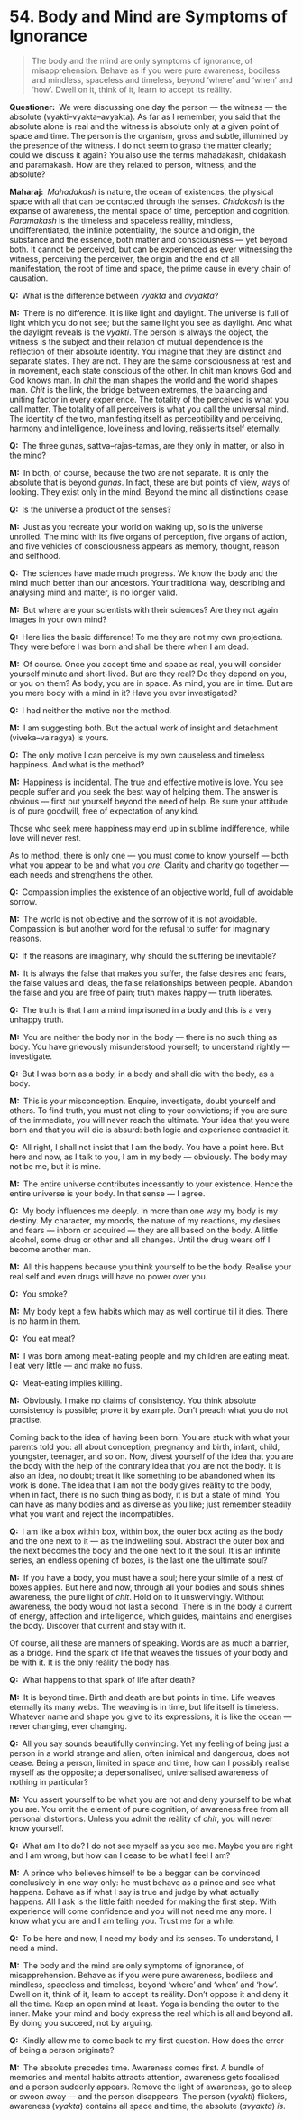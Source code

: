 # 54. Body and Mind are Symptoms of Ignorance

>The body and the mind are only symptoms of ignorance, of misapprehension. Behave as if you were pure awareness, bodiless and mindless, spaceless and timeless, beyond ‘where’ and ‘when’ and ‘how’. Dwell on it, think of it, learn to accept its reälity.

**Questioner:**&ensp;We were discussing one day the person — the witness — the absolute (<span data-tippy-content="Person, the outer self.">vyakti</span>–<span data-tippy-content="Manifest matter, the evolved nature. Opposite is <em>avyakta</em>.">vyakta</span>–<span data-tippy-content="Unmanifest. Opposite is <em>vyakta</em>.">avyakta</span>). As far as I remember, you said that the absolute alone is real and the witness is absolute only at a given point of space and time. The person is the organism, gross and subtle, illumined by the presence of the witness. I do not seem to grasp the matter clearly; could we discuss it again? You also use the terms <span data-tippy-content="The great expanse of existence, the universe of matter and energy.">mahadakash</span>, <span data-tippy-content="[<em>chit</em>, to perceive + <em>akash</em>, expanse, sky] Brahman in its aspect of limitless knowledge, the expanse of awareness. Variously used for consciousness, individual as well as universal.">chidakash</span> and <span data-tippy-content="The great expanse, the timeless and spaceless reälity; the Absolute being.">paramakash</span>. How are they related to person, witness, and the absolute?

**Maharaj:**&ensp;*Mahadakash* is nature, the ocean of existences, the physical space with all that can be contacted through the senses. *Chidakash* is the expanse of awareness, the mental space of time, perception and cognition. *Paramakash* is the timeless and spaceless reälity, mindless, undifferentiated, the infinite potentiality, the source and origin, the substance and the essence, both matter and consciousness — yet beyond both. It cannot be perceived, but can be experienced as ever witnessing the witness, perceiving the perceiver, the origin and the end of all manifestation, the root of time and space, the prime cause in every chain of causation.

**Q:**&ensp;What is the difference between *vyakta* and *avyakta*?

**M:**&ensp;There is no difference. It is like light and daylight. The universe is full of light which you do not see; but the same light you see as daylight. And what the daylight reveals is the *vyakti*. The person is always the object, the witness is the subject and their relation of mutual dependence is the reflection of their absolute identity. You imagine that they are distinct and separate states. They are not. They are the same consciousness at rest and in movement, each state conscious of the other. In <span data-tippy-content="Universal consciousness.">chit</span> man knows God and God knows man. In *chit* the man shapes the world and the world shapes man. *Chit* is the link, the bridge between extremes, the balancing and uniting factor in every experience. The totality of the perceived is what you call matter. The totality of all perceivers is what you call the universal mind. The identity of the two, manifesting itself as perceptibility and perceiving, harmony and intelligence, loveliness and loving, reässerts itself eternally.

**Q:**&ensp;The three <span data-tippy-content="Attributes, qualities. In <em>Samkhya</em> philosophy the three attributes of the cosmic substance (<em>prakriti</em>) are: illuminating (<em>sattva</em>), activating (<em>rajas</em>) and restraining (<em>tamas</em>).">guna</span>s, <span data-tippy-content="Being, existence, true essence. In <em>yoga</em> the quality of purity or goodness.">sattva</span>–<span data-tippy-content="Motivity, activity, energy. One of the three <em>gunas</em> or qualities of matter: <em>sattva</em>, <em>rajas</em> and <em>tamas</em>. In <em>yoga</em>, egoism.">rajas</span>–<span data-tippy-content="Darkness, inertia, passivity. One of the three constituents (<em>gunas</em>) of the cosmic substance: <em>sattva</em>, <em>rajas</em> and <em>tamas</em>.">tamas</span>, are they only in matter, or also in the mind?

**M:**&ensp;In both, of course, because the two are not separate. It is only the absolute that is beyond *gunas*. In fact, these are but points of view, ways of looking. They exist only in the mind. Beyond the mind all distinctions cease.

**Q:**&ensp;Is the universe a product of the senses?

**M:**&ensp;Just as you recreate your world on waking up, so is the universe unrolled. The mind with its five organs of perception, five organs of action, and five vehicles of consciousness appears as memory, thought, reason and selfhood.

**Q:**&ensp;The sciences have made much progress. We know the body and the mind much better than our ancestors. Your traditional way, describing and analysing mind and matter, is no longer valid.

**M:**&ensp;But where are your scientists with their sciences? Are they not again images in your own mind?

**Q:**&ensp;Here lies the basic difference! To me they are not my own projections. They were before I was born and shall be there when I am dead.

**M:**&ensp;Of course. Once you accept time and space as real, you will consider yourself minute and short-lived. But are they real? Do they depend on you, or you on them? As body, you are in space. As mind, you are in time. But are you mere body with a mind in it? Have you ever investigated?

**Q:**&ensp;I had neither the motive nor the method.

**M:**&ensp;I am suggesting both. But the actual work of insight and detachment (<span data-tippy-content="Discrimination; discrimination between the true and the false, the real and the unreal. <em>Viveka</em> is an expression of the spiritual consciousness hidden behind the mind. It leads to <em>vairagya</em>.">viveka</span>–<span data-tippy-content="Dispassion, indifference to the pains and pleasures of the material world.">vairagya</span>) is yours.

**Q:**&ensp;The only motive I can perceive is my own causeless and timeless happiness. And what is the method?

**M:**&ensp;Happiness is incidental. The true and effective motive is love. You see people suffer and you seek the best way of helping them. The answer is obvious — first put yourself beyond the need of help. Be sure your attitude is of pure goodwill, free of expectation of any kind. 

Those who seek mere happiness may end up in sublime indifference, while love will never rest. 

As to method, there is only one — you must come to know yourself — both what you appear to be and what you *are*. Clarity and charity go together — each needs and strengthens the other.

**Q:**&ensp;Compassion implies the existence of an objective world, full of avoidable sorrow.

**M:**&ensp;The world is not objective and the sorrow of it is not avoidable. Compassion is but another word for the refusal to suffer for imaginary reasons.

**Q:**&ensp;If the reasons are imaginary, why should the suffering be inevitable?

**M:**&ensp;It is always the false that makes you suffer, the false desires and fears, the false values and ideas, the false relationships between people. Abandon the false and you are free of pain; truth makes happy — truth liberates.

**Q:**&ensp;The truth is that I am a mind imprisoned in a body and this is a very unhappy truth.

**M:**&ensp;You are neither the body nor in the body — there is no such thing as body. You have grievously misunderstood yourself; to understand rightly — investigate.

**Q:**&ensp;But I was born as a body, in a body and shall die with the body, as a body.

**M:**&ensp;This is your misconception. Enquire, investigate, doubt yourself and others. To find truth, you must not cling to your convictions; if you are sure of the immediate, you will never reach the ultimate. Your idea that you were born and that you will die is absurd: both logic and experience contradict it.

**Q:**&ensp;All right, I shall not insist that I am the body. You have a point here. But here and now, as I talk to you, I am in my body — obviously. The body may not be me, but it is mine.

**M:**&ensp;The entire universe contributes incessantly to your existence. Hence the entire universe is your body. In that sense — I agree.

**Q:**&ensp;My body influences me deeply. In more than one way my body is my destiny. My character, my moods, the nature of my reactions, my desires and fears — inborn or acquired — they are all based on the body. A little alcohol, some drug or other and all changes. Until the drug wears off I become another man.

**M:**&ensp;All this happens because you think yourself to be the body. Realise your real self and even drugs will have no power over you.

**Q:**&ensp;You smoke?

**M:**&ensp;My body kept a few habits which may as well continue till it dies. There is no harm in them.

**Q:**&ensp;You eat meat?

**M:**&ensp;I was born among meat-eating people and my children are eating meat. I eat very little — and make no fuss.

**Q:**&ensp;Meat-eating implies killing.

**M:**&ensp;Obviously. I make no claims of consistency. You think absolute consistency is possible; prove it by example. Don’t preach what you do not practise. 

Coming back to the idea of having been born. You are stuck with what your parents told you: all about conception, pregnancy and birth, infant, child, youngster, teenager, and so on. Now, divest yourself of the idea that you are the body with the help of the contrary idea that you are not the body. It is also an idea, no doubt; treat it like something to be abandoned when its work is done. The idea that I am not the body gives reälity to the body, when in fact, there is no such thing as body, it is but a state of mind. You can have as many bodies and as diverse as you like; just remember steadily what you want and reject the incompatibles.

**Q:**&ensp;I am like a box within box, within box, the outer box acting as the body and the one next to it — as the indwelling soul. Abstract the outer box and the next becomes the body and the one next to it the soul. It is an infinite series, an endless opening of boxes, is the last one the ultimate soul?

**M:**&ensp;If you have a body, you must have a soul; here your simile of a nest of boxes applies. But here and now, through all your bodies and souls shines awareness, the pure light of *chit*. Hold on to it unswervingly. Without awareness, the body would not last a second. There is in the body a current of energy, affection and intelligence, which guides, maintains and energises the body. Discover that current and stay with it. 

Of course, all these are manners of speaking. Words are as much a barrier, as a bridge. Find the spark of life that weaves the tissues of your body and be with it. It is the only reälity the body has.

**Q:**&ensp;What happens to that spark of life after death?

**M:**&ensp;It is beyond time. Birth and death are but points in time. Life weaves eternally its many webs. The weaving is in time, but life itself is timeless. Whatever name and shape you give to its expressions, it is like the ocean — never changing, ever changing.

**Q:**&ensp;All you say sounds beautifully convincing. Yet my feeling of being just a person in a world strange and alien, often inimical and dangerous, does not cease. Being a person, limited in space and time, how can I possibly realise myself as the opposite; a depersonalised, universalised awareness of nothing in particular?

**M:**&ensp;You assert yourself to be what you are not and deny yourself to be what you are. You omit the element of pure cognition, of awareness free from all personal distortions. Unless you admit the reälity of *chit*, you will never know yourself.

**Q:**&ensp;What am I to do? I do not see myself as you see me. Maybe you are right and I am wrong, but how can I cease to be what I feel I am?

**M:**&ensp;A prince who believes himself to be a beggar can be convinced conclusively in one way only: he must behave as a prince and see what happens. Behave as if what I say is true and judge by what actually happens. All I ask is the little faith needed for making the first step. With experience will come confidence and you will not need me any more. I know what you are and I am telling you. Trust me for a while.

**Q:**&ensp;To be here and now, I need my body and its senses. To understand, I need a mind.

**M:**&ensp;The body and the mind are only symptoms of ignorance, of misapprehension. Behave as if you were pure awareness, bodiless and mindless, spaceless and timeless, beyond ‘where’ and ‘when’ and ‘how’. Dwell on it, think of it, learn to accept its reälity. Don’t oppose it and deny it all the time. Keep an open mind at least. <span data-tippy-content="One of the six systems of the Hindu philosophy (from <em>yoj</em>, to yoke or join). <em>Yoga</em> teaches the means by which the individual spirit (<em>jivatma</em>) can be joined or united with the universal spirit (<em>Paramatma</em>).">Yoga</span> is bending the outer to the inner. Make your mind and body express the real which is all and beyond all. By doing you succeed, not by arguing.

**Q:**&ensp;Kindly allow me to come back to my first question. How does the error of being a person originate?

**M:**&ensp;The absolute precedes time. Awareness comes first. A bundle of memories and mental habits attracts attention, awareness gets focalised and a person suddenly appears. Remove the light of awareness, go to sleep or swoon away — and the person disappears. The person (*vyakti*) flickers, awareness (*vyakta*) contains all space and time, the absolute (*avyakta*) *is*.

<script>
export default {
  props: ["slot-key"],
  mounted () {
    tippy("[data-tippy-content]", {allowHTML: true});
  }
}
</script>